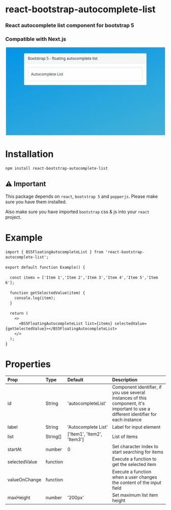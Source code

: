 # react-bootstrap-autocomplete-list

### React autocomplete list component for bootstrap 5
### Compatible with Next.js

<div align="center">
  <img src="https://raw.githubusercontent.com/ily-salamat/react-bootstrap-autocomplete-list/master/autocomplete-list.gif" alt="autocomplete list" title="autocomplete list" width="500">
</div>

# Installation
~~~
npm install react-bootstrap-autocomplete-list
~~~

## ⚠️ Important

This package depends on `react`, `bootstrap 5` and `popperjs`. Please make sure you have them installed.

Also make sure you have imported `bootstrap` css & js into your `react` project.

# Example

~~~
import { BS5FloatingAutocompleteList } from 'react-bootstrap-autocomplete-list';

export default function Example() {

  const items = ['Item 1','Item 2','Item 3','Item 4','Item 5','Item 6'];

  function getSelectedValue(item) {
    console.log(item);
  }

  return (
    <>
      <BS5FloatingAutocompleteList list={items} selectedValue={getSelectedValue}></BS5FloatingAutocompleteList>
    </>
  );
}
~~~

# Properties

|Prop|Type|Default|Description|
|:----|:----|:----|:----|
|id|String|'autocompleteList'|Component identifier, if you use several instances of this component, it's important to use a different identifier for each instance|
|label|String|'Autocomplete List'|Label for input element|
|list|String[]|['Item1', 'Item2', 'Item3']|List of items|
|startAt|number|0|Set character index to start searching for items|
|selectedValue|function| |Execute a function to get the selected item|
|valueOnChange|function| |Execute a function when a user changes the content of the input field|
|maxHeight|number|'200px'|Set maximum list item height|
